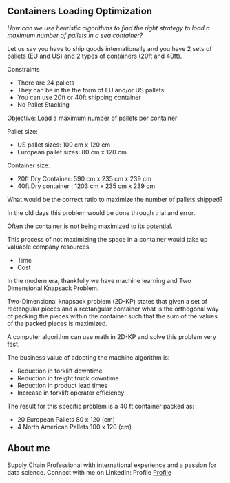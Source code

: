 ## Containers Loading Optimization 
*How can we use heuristic algorithms to find the right strategy to load a maximum number of pallets in a sea container?*

Let us say you have to ship goods internationally and you have 2 sets of pallets (EU and US) and 2 types of containers (20ft and 40ft).

Constraints
- There are 24 pallets
- They can be in the the form of EU and/or US pallets 
- You can use 20ft or 40ft shipping container
- No Pallet Stacking 

Objective: Load a maximum number of pallets per container

Pallet size:
- US pallet sizes: 100 cm x 120 cm
- European pallet sizes: 80 cm x 120 cm

Container size:
- 20ft Dry Container: 590 cm x 235 cm x 239 cm 
- 40ft Dry container : 1203 cm x 235 cm x 239 cm

What would be the correct ratio to maximize the number of pallets shipped?

In the old days this problem would be done through trial and error. 

Often the container is not being maximized to its potential. 

This process of not maximizing the space in a container would take up valuable company resources
- Time
- Cost

In the modern era, thankfully we have machine learning and Two Dimensional Knapsack Problem.

Two-Dimensional knapsack problem (2D-KP) states that given a set of rectangular pieces and a rectangular container what is the orthogonal way of packing the pieces within the container such that the sum of the values of the packed pieces is maximized.

A computer algorithm can use math in 2D-KP and solve this problem very fast.

The business value of adopting the machine algorithm is:
- Reduction in forklift downtime
- Reduction in freight truck downtime
- Reduction in product lead times
- Increase in forklift operator efficiency

The result for this specific problem is a 40 ft container packed as: 
- 20 European Pallets 80 x 120 (cm)
- 4 North American Pallets 100 x 120 (cm)

## About me
Supply Chain Professional with international experience and a passion for data science. 
Connect with me on LinkedIn: Profile [Profile](https://www.linkedin.com/in/victorkharvey/)
